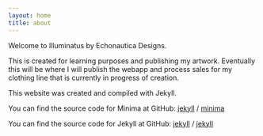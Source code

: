 ```yaml
---
layout: home
title: about
---
```


Welcome to Illuminatus by Echonautica Designs.

This is created for learning purposes and publishing my artwork.
Eventually this will be where I will publish the webapp and process sales for my clothing line that is currently in progress of creation.

This website was created and compiled with Jekyll.

You can find the source code for Minima at GitHub:
[jekyll][jekyll-organization] /
[minima](https://github.com/jekyll/minima)

You can find the source code for Jekyll at GitHub:
[jekyll][jekyll-organization] /
[jekyll](https://github.com/jekyll/jekyll)

[jekyll-organization]: https://github.com/jekyll
